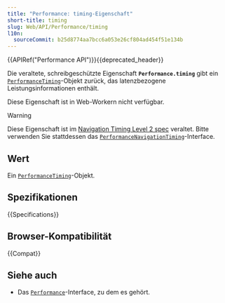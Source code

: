 ```yaml
---
title: "Performance: timing-Eigenschaft"
short-title: timing
slug: Web/API/Performance/timing
l10n:
  sourceCommit: b25d8774aa7bcc6a053e26cf804ad454f51e134b
---
```


{{APIRef("Performance API")}}{{deprecated_header}}

Die veraltete, schreibgeschützte Eigenschaft **`Performance.timing`** gibt ein [`PerformanceTiming`](/de/docs/Web/API/PerformanceTiming)-Objekt zurück, das latenzbezogene Leistungsinformationen enthält.

Diese Eigenschaft ist in Web-Workern nicht verfügbar.

> [!WARNING]
> Diese Eigenschaft ist im [Navigation Timing Level 2 spec](https://w3c.github.io/navigation-timing/#obsolete) veraltet. Bitte verwenden Sie stattdessen das [`PerformanceNavigationTiming`](/de/docs/Web/API/PerformanceNavigationTiming)-Interface.

## Wert

Ein [`PerformanceTiming`](/de/docs/Web/API/PerformanceTiming)-Objekt.

## Spezifikationen

{{Specifications}}

## Browser-Kompatibilität

{{Compat}}

## Siehe auch

- Das [`Performance`](/de/docs/Web/API/Performance)-Interface, zu dem es gehört.
